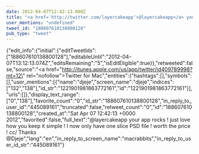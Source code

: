 ```yaml
---
date: 2012-04-07T12:42:13.000Z
title: "<a href='http://twitter.com/layercakeapp'>@layercakeapp</a> your app rocks ! just love how you keep it simple ! I now only have one slice PSD file ! worth the price ! cc/ Thanks <a href='http://twitter.com/Djeje'>@Djeje</a>″"
user_mentions: "undefined"
tweet_id: "188607610138800128"
pub_type: "tweet"
---
```

{"edit_info":{"initial":{"editTweetIds":["188607610138800128"],"editableUntil":"2012-04-07T13:12:13.074Z","editsRemaining":"5","isEditEligible":true}},"retweeted":false,"source":"<a href=\"http://itunes.apple.com/us/app/twitter/id409789998?mt=12\" rel=\"nofollow\">Twitter for Mac</a>","entities":{"hashtags":[],"symbols":[],"user_mentions":[{"name":"djeje","screen_name":"djeje","indices":["132","138"],"id_str":"1221901981863772161","id":"1221901981863772161"}],"urls":[]},"display_text_range":["0","138"],"favorite_count":"0","id_str":"188607610138800128","in_reply_to_user_id":"445089161","truncated":false,"retweet_count":"0","id":"188607610138800128","created_at":"Sat Apr 07 12:42:13 +0000 2012","favorited":false,"full_text":"@layercakeapp your app rocks ! just love how you keep it simple ! I now only have one slice PSD file ! worth the price ! cc/ Thanks @Djeje","lang":"en","in_reply_to_screen_name":"macrabbits","in_reply_to_user_id_str":"445089161"}
